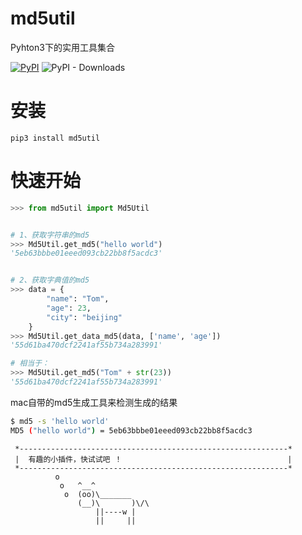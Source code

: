# md5util
Pyhton3下的实用工具集合

[![PyPI](https://img.shields.io/pypi/v/md5util.svg)](https://pypi.org/project/chinesename/)
![PyPI - Downloads](https://img.shields.io/pypi/dm/md5util.svg)

# 安装
```
pip3 install md5util
```

# 快速开始
```python
>>> from md5util import Md5Util


# 1、获取字符串的md5
>>> Md5Util.get_md5("hello world")
'5eb63bbbe01eeed093cb22bb8f5acdc3'


# 2、获取字典值的md5
>>> data = {
        "name": "Tom", 
        "age": 23, 
        "city": "beijing"
    }
>>> Md5Util.get_data_md5(data, ['name', 'age'])
'55d61ba470dcf2241af55b734a283991'

# 相当于：
>>> Md5Util.get_md5("Tom" + str(23))
'55d61ba470dcf2241af55b734a283991'
```

mac自带的md5生成工具来检测生成的结果
```bash
$ md5 -s 'hello world'
MD5 ("hello world") = 5eb63bbbe01eeed093cb22bb8f5acdc3
```

```
 *------------------------------------------------------------*
 |  有趣的小插件，快试试吧 ！                                     |
 *------------------------------------------------------------*
          o
           o   ^__^
            o  (oo)\_______
               (__)\       )\/\
                   ||----w |
                   ||     ||
```
